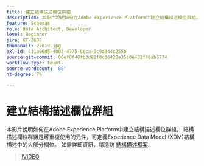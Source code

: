```yaml
---
title: 建立結構描述欄位群組
description: 本影片說明如何在Adobe Experience Platform中建立結構描述欄位群組。 結構描述欄位群組是可重複使用的元件，可定義Experience Data Model (XDM)結構描述中的大部分欄位。
feature: Schemas
role: Data Architect, Developer
level: Beginner
jira: KT-2698
thumbnail: 27013.jpg
exl-id: 411a96d5-4b03-4775-8eca-9c9d444c255b
source-git-commit: 00ef0f40fb3d82f0c06428a35c0e402f46ab6774
workflow-type: tm+mt
source-wordcount: '80'
ht-degree: 7%

---
```


# 建立結構描述欄位群組

本影片說明如何在Adobe Experience Platform中建立結構描述欄位群組。 結構描述欄位群組是可重複使用的元件，可定義Experience Data Model (XDM)結構描述中的大部分欄位。 如需詳細資訊，請造訪 [結構描述檔案](https://experienceleague.adobe.com/docs/experience-platform/xdm/home.html?lang=zh-Hant).

>[!VIDEO](https://video.tv.adobe.com/v/27013?learn=on)
